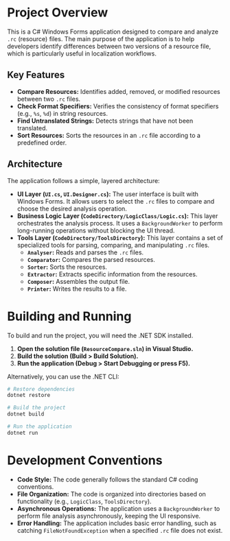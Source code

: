 # Project Overview

This is a C# Windows Forms application designed to compare and analyze `.rc` (resource) files. The main purpose of the application is to help developers identify differences between two versions of a resource file, which is particularly useful in localization workflows.

## Key Features

*   **Compare Resources:** Identifies added, removed, or modified resources between two `.rc` files.
*   **Check Format Specifiers:** Verifies the consistency of format specifiers (e.g., `%s`, `%d`) in string resources.
*   **Find Untranslated Strings:** Detects strings that have not been translated.
*   **Sort Resources:** Sorts the resources in an `.rc` file according to a predefined order.

## Architecture

The application follows a simple, layered architecture:

*   **UI Layer (`UI.cs`, `UI.Designer.cs`):** The user interface is built with Windows Forms. It allows users to select the `.rc` files to compare and choose the desired analysis operation.
*   **Business Logic Layer (`CodeDirectory/LogicClass/Logic.cs`):** This layer orchestrates the analysis process. It uses a `BackgroundWorker` to perform long-running operations without blocking the UI thread.
*   **Tools Layer (`CodeDirectory/ToolsDirectory`):** This layer contains a set of specialized tools for parsing, comparing, and manipulating `.rc` files.
    *   **`Analyser`:** Reads and parses the `.rc` files.
    *   **`Comparator`:** Compares the parsed resources.
    *   **`Sorter`:** Sorts the resources.
    *   **`Extractor`:** Extracts specific information from the resources.
    *   **`Composer`:** Assembles the output file.
    *   **`Printer`:** Writes the results to a file.

# Building and Running

To build and run the project, you will need the .NET SDK installed.

1.  **Open the solution file (`ResourceCompare.sln`) in Visual Studio.**
2.  **Build the solution (Build > Build Solution).**
3.  **Run the application (Debug > Start Debugging or press F5).**

Alternatively, you can use the .NET CLI:

```bash
# Restore dependencies
dotnet restore

# Build the project
dotnet build

# Run the application
dotnet run
```

# Development Conventions

*   **Code Style:** The code generally follows the standard C# coding conventions.
*   **File Organization:** The code is organized into directories based on functionality (e.g., `LogicClass`, `ToolsDirectory`).
*   **Asynchronous Operations:** The application uses a `BackgroundWorker` to perform file analysis asynchronously, keeping the UI responsive.
*   **Error Handling:** The application includes basic error handling, such as catching `FileNotFoundException` when a specified `.rc` file does not exist.
